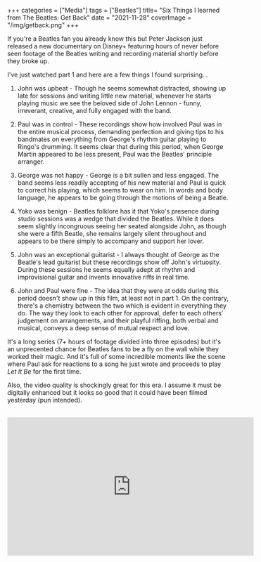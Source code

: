 +++
categories = ["Media"]
tags = ["Beatles"]
title= "Six Things I learned from The Beatles: Get Back"
date = "2021-11-28"
coverImage = "/img/getback.png"
+++

If you're a Beatles fan you already know this but Peter Jackson just released a new documentary on Disney+ featuring hours of never before seen footage of the Beatles writing and recording material shortly before they broke up.

<!--more-->

I've just watched part 1 and here are a few things I found surprising...

1. John was upbeat - Though he seems somewhat distracted, showing up late for sessions and writing little new material, whenever he starts playing music we see the beloved side of John Lennon - funny, irreverant, creative, and fully engaged with the band.

1. Paul was in control - These recordings show how involved Paul was in the entire musical process, demanding perfection and giving tips to his bandmates on everything from George's rhythm guitar playing to Ringo's drumming. It seems clear that during this period, when George Martin appeared to be less present, Paul was the Beatles' principle arranger.

1. George was not happy - George is a bit sullen and less engaged. The band seems less readily accepting of his new material and Paul is quick to correct his playing, which seems to wear on him. In words and body language, he appears to be going through the motions of being a Beatle.

1. Yoko was benign - Beatles folklore has it that Yoko's presence during studio sessions was a wedge that divided the Beatles. While it does seem slightly incongruous seeing her seated alongside John, as though she were a fifth Beatle, she remains largely silent throughout and appears to be there simply to accompany and support her lover.

1. John was an exceptional guitarist - I always thought of George as the Beatle's lead guitarist but these recordings show off John's virtuosity. During these sessions he seems equally adept at rhythm and improvisional guitar and invents innovative riffs in real time.

1. John and Paul were fine - The idea that they were at odds during this period doesn't show up in this film, at least not in part 1. On the contrary, there's a chemistry between the two which is evident in everything they do. The way they look to each other for approval, defer to each others' judgement on arrangements, and their playful riffing, both verbal and musical, conveys a deep sense of mutual respect and love.

It's a long series (7+ hours of footage divided into three episodes) but it's an unprecented chance for Beatles fans to be a fly on the wall while they worked their magic. And it's full of some incredible moments like the scene where Paul ask for reactions to a song he just wrote and proceeds to play *Let It Be* for the first time.

Also, the video quality is shockingly great for this era. I assume it must be digitally enhanced but it looks so good that it could have been filmed yesterday (pun intended).

<br>

<iframe width="560" height="315" src="https://www.youtube.com/embed/Auta2lagtw4" title="YouTube video player" frameborder="0" allow="accelerometer; autoplay; clipboard-write; encrypted-media; gyroscope; picture-in-picture" allowfullscreen></iframe>
